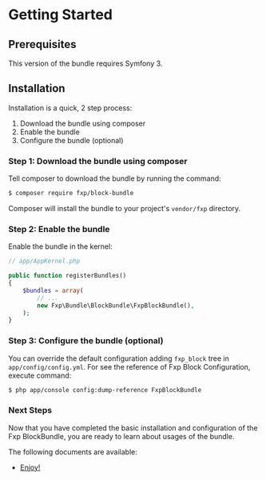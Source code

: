 Getting Started
===============

## Prerequisites

This version of the bundle requires Symfony 3.

## Installation

Installation is a quick, 2 step process:

1. Download the bundle using composer
2. Enable the bundle
3. Configure the bundle (optional)

### Step 1: Download the bundle using composer

Tell composer to download the bundle by running the command:

```bash
$ composer require fxp/block-bundle
```

Composer will install the bundle to your project's `vendor/fxp` directory.

### Step 2: Enable the bundle

Enable the bundle in the kernel:

```php
// app/AppKernel.php

public function registerBundles()
{
    $bundles = array(
        // ...
        new Fxp\Bundle\BlockBundle\FxpBlockBundle(),
    );
}
```

### Step 3: Configure the bundle (optional)

You can override the default configuration adding `fxp_block` tree in `app/config/config.yml`.
For see the reference of Fxp Block Configuration, execute command:

```bash
$ php app/console config:dump-reference FxpBlockBundle 
```

### Next Steps

Now that you have completed the basic installation and configuration of the
Fxp BlockBundle, you are ready to learn about usages of the bundle.

The following documents are available:

- [Enjoy!](usage.md)
